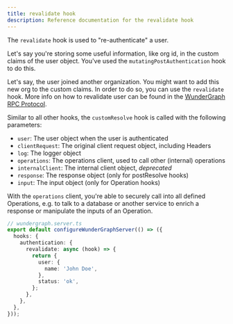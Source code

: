 ```yaml
---
title: revalidate hook
description: Reference documentation for the revalidate hook
---
```


The `revalidate` hook is used to "re-authenticate" a user.

Let's say you're storing some useful information,
like org id, in the custom claims of the user object.
You've used the `mutatingPostAuthentication` hook to do this.

Let's say, the user joined another organization.
You might want to add this new org to the custom claims.
In order to do so, you can use the `revalidate` hook.
More info on how to revalidate user can be found in the [WunderGraph RPC Protocol](/docs/architecture/wundergraph-rpc-protocol-explained#cookie-based-authentication).

Similar to all other hooks,
the `customResolve` hook is called with the following parameters:

- `user`: The user object when the user is authenticated
- `clientRequest`: The original client request object, including Headers
- `log`: The logger object
- `operations`: The operations client, used to call other (internal) operations
- `internalClient`: The internal client object, _deprecated_
- `response`: The response object (only for postResolve hooks)
- `input`: The input object (only for Operation hooks)

With the `operations` client,
you're able to securely call into all defined Operations,
e.g. to talk to a database or another service to enrich a response or manipulate the inputs of an Operation.

```typescript
// wundergraph.server.ts
export default configureWunderGraphServer(() => ({
  hooks: {
    authentication: {
      revalidate: async (hook) => {
        return {
          user: {
            name: 'John Doe',
          },
          status: 'ok',
        };
      },
    },
  },
}));
```
